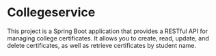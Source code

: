 # Collegeservice

This project is a Spring Boot application that provides a RESTful API for managing college certificates. It allows you to create, read, update, and delete certificates, as well as retrieve certificates by student name.

